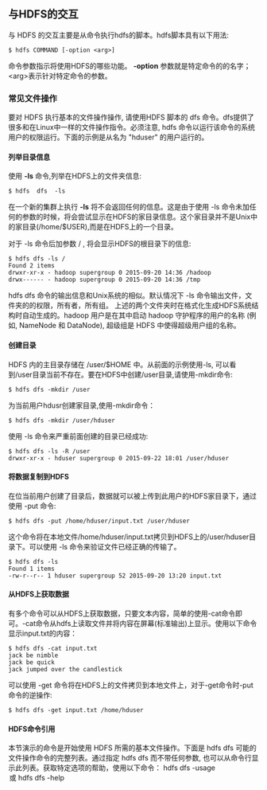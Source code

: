 <h2>与HDFS的交互</h2>

与 HDFS 的交互主要是从命令执行hdfs的脚本。hdfs脚本具有以下用法:

```
$ hdfs COMMAND [-option <arg>]
```

命令参数指示将使用HDFS的哪些功能。 **-option** 参数就是特定命令的的名字；&lt;arg&gt;表示针对特定命令的参数。

<h3>常见文件操作</h3>

要对 HDFS 执行基本的文件操作操作, 请使用HDFS 脚本的 dfs 命令。dfs提供了很多和在Linux中一样的文件操作指令。必须注意, hdfs 命令以运行该命令的系统用户的权限运行。下面的示例是从名为 "hduser" 的用户运行的。

<h4>列举目录信息</h4>

使用 **-ls** 命令,列举在HDFS上的文件夹信息:

```
$ hdfs  dfs  -ls
```

在一个新的集群上执行 **-ls** 将不会返回任何的信息。这是由于使用 -ls 命令未加任何的参数的时候，将会尝试显示在HDFS的家目录信息。这个家目录并不是Unix中的家目录(/home/$USER),而是在HDFS上的一个目录。

对于 -ls 命令后加参数 / , 将会显示HDFS的根目录下的信息:

```
$ hdfs dfs -ls /
Found 2 items
drwxr-xr-x - hadoop supergroup 0 2015-09-20 14:36 /hadoop
drwx------ - hadoop supergroup 0 2015-09-20 14:36 /tmp
```

hdfs dfs 命令的输出信息和Unix系统的相似。默认情况下 -ls 命令输出文件，文件夹的的权限，所有者，所有组。
上述的两个文件夹时在格式化生成HDFS系统结构时自动生成的。hadoop 用户是在其中启动 hadoop 守护程序的用户的名称 (例如, NameNode 和 DataNode), 超级组是 HDFS 中使得超级用户组的名称。

<h4>创建目录</h4>

HDFS 内的主目录存储在 /user/$HOME 中。从前面的示例使用-ls, 可以看到/user目录当前不存在。要在HDFS中创建/user目录,请使用-mkdir命令:

```
$ hdfs dfs -mkdir /user
```

为当前用户hdusr创建家目录,使用-mkdir命令：

```
$ hdfs dfs -mkdir /user/hduser
```

使用 -ls 命令来严重前面创建的目录已经成功:

```
$ hdfs dfs -ls -R /user
drwxr-xr-x - hduser supergroup 0 2015-09-22 18:01 /user/hduser
```

<h4>将数据复制到HDFS</h4>

在位当前用户创建了目录后，数据就可以被上传到此用户的HDFS家目录下，通过使用 -put 命令:

```
$ hdfs dfs -put /home/hduser/input.txt /user/hduser
```

这个命令将在本地文件/home/hduser/input.txt拷贝到HDFS上的/user/hduser目录下。可以使用 -ls 命令来验证文件已经正确的传输了。

```
$ hdfs dfs -ls
Found 1 items
-rw-r--r-- 1 hduser supergroup 52 2015-09-20 13:20 input.txt
```

<h4>从HDFS上获取数据</h4>

有多个命令可以从HDFS上获取数据，只要文本内容，简单的使用-cat命令即可。-cat命令从hdfs上读取文件并将内容在屏幕(标准输出)上显示。使用以下命令显示input.txt的内容：

```
$ hdfs dfs -cat input.txt
jack be nimble
jack be quick
jack jumped over the candlestick
```

可以使用 -get 命令将在HDFS上的文件拷贝到本地文件上，对于-get命令时-put命令的逆操作:

```
$ hdfs dfs -get input.txt /home/hduser

```

<h4>HDFS命令引用</h4>

本节演示的命令是开始使用 HDFS 所需的基本文件操作。下面是 hdfs dfs 可能的文件操作命令的完整列表。通过指定 hdfs dfs 而不带任何参数, 也可以从命令行显示此列表。获取特定选项的帮助，使用以下命令：
hdfs dfs -usage <option> 或 hdfs dfs -help <option>



